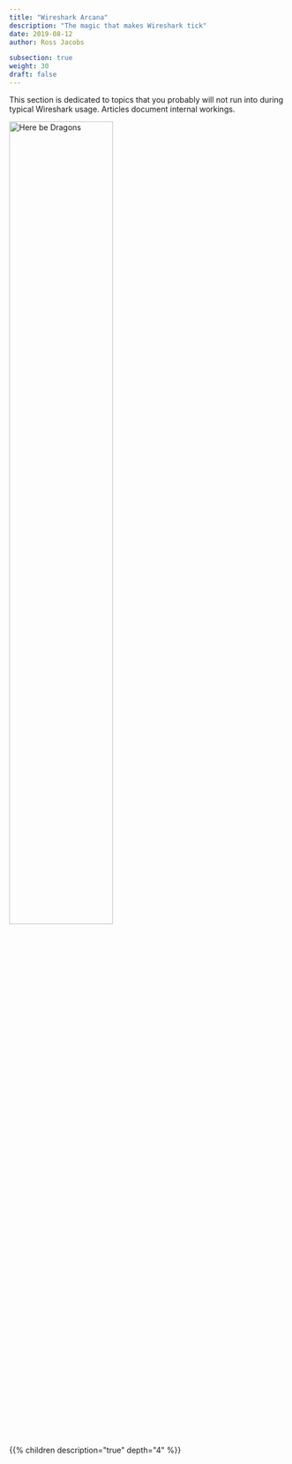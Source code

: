 ```yaml
---
title: "Wireshark Arcana"
description: "The magic that makes Wireshark tick"
date: 2019-08-12
author: Ross Jacobs

subsection: true
weight: 30
draft: false
---
```


This section is dedicated to topics that you probably will not run into during typical Wireshark usage. Articles document internal workings.

<a href="https://bugs.wireshark.org"><img src="https://learningtogo.info/wp-content/uploads/2018/04/here-be-dragons.png" alt="Here be Dragons" style="width:61%;"></a>

{{% children description="true" depth="4" %}}
